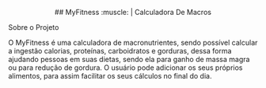 <p align="center"> ## MyFitness :muscle: | Calculadora De Macros </p>


Sobre o Projeto

O MyFitness é uma calculadora de macronutrientes, sendo possível calcular a ingestão calorias, proteínas, carboidratos e gorduras, dessa forma ajudando pessoas em suas dietas, sendo ela para ganho de massa magra ou para redução de gordura. O usuário pode adicionar os seus próprios alimentos, para assim facilitar os seus cálculos no final do dia.

